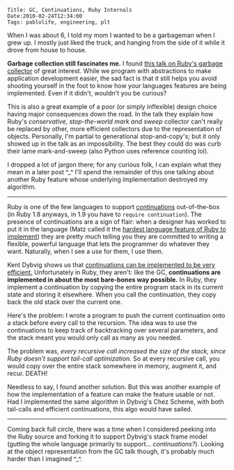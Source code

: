     Title: GC, Continuations, Ruby Internals
    Date:2010-02-24T12:34:00
    Tags: pablolife, engineering, plt

When I was about 6, I told my mom I wanted to be a garbageman when I grew up.
I mostly just liked the truck, and hanging from the side  of it while it drove
from house to house.

**Garbage collection still fascinates me.** I found [this talk on Ruby's
garbage collector][1] of great interest. While we program with abstractions to
make application development easier, the sad fact is that it still helps you
avoid shooting yourself in the foot to know how your languages features are
being implemented. Even if it didn't, wouldn't you be curious?

<!-- more -->

This is also a great example of a poor (or simply inflexible) design choice
having major consequences down the road. In the talk they explain how Ruby's
_conservative, stop-the-world mark and sweep_ collector can't really be
replaced by other, more efficient collectors due to the representation of
objects. Personally, I'm partial to generational stop-and-copy's; but it only
showed up in the talk as an impossibility. The best they could do was curb
their lame mark-and-sweep (also Python uses reference counting lol).

I dropped a lot of jargon there; for any curious folk, I can explain what they
mean in a later post ^\_^ I'll spend the remainder of this one talking about
another Ruby feature whose underlying implementation destroyed my algorithm.

---

Ruby is one of the few languages to support [continuations][2] out-of-the-box
(in Ruby 1.8 anyways, in 1.9 you have to `require continuation`). The presence
of continuations are a sign of flair: when a designer has worked to put it in
the language (Matz called it the [hardest language feature of Ruby to
implement][3]) they are pretty much telling you they are committed to writing
a flexible, powerful language that lets the programmer do whatever they want.
Naturally, when I see a use for them, I use them.

Kent Dybvig shows us that [continuations can be implemented to be very
efficient.][4] Unfortunately in Ruby, they aren't: like the GC,
**continuations are implemented in about the most bare-bones way possible.**
In Ruby, they implement a continuation by copying the entire program stack in
its current state and storing it elsewhere. When you call the continuation,
they copy back the old stack over the current one.

Here's the problem: I wrote a program to push the current continuation onto a
stack before every call to the recursion. The idea was to use the
continuations to keep track of backtracking over several parameters, and the
stack meant you would only call as many as you needed.

The problem was, _every recursive call increased the size of the stack, since
Ruby doesn't support tail-call optimization._ So at every recursive call, you
would copy over the entire stack somewhere in memory, augment it, and recur.
DEATH!

Needless to say, I found another solution. But this was another example of how
the implementation of a feature can make the feature usable or not. Had I
implemented the same algorithm in Dybvig's Chez Scheme, with both tail-calls
and efficient continuations, this algo would have sailed.

---

Coming back full circle, there was a time when I considered peeking into the
Ruby source and forking it to support Dybvig's stack frame model (gutting the
whole language primarily to support... _continuations?_). Looking at the
object representation from the GC talk though, it's probably much harder than
I imagined ^\_^.


   [1]: http://timetobleed.com/garbage-collection-slides-from-la-ruby-conference/
   [2]: http://en.wikipedia.org/wiki/Continuation
   [3]: http://www.infoq.com/interviews/yukihiro-matz-language-design
   [4]: http://lambda-the-ultimate.org/node/3527
